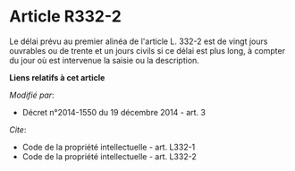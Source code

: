 # Article R332-2

Le délai prévu au premier alinéa de l'article L. 332-2 est de vingt jours ouvrables ou de trente et un jours civils si ce
délai est plus long, à compter du jour où est intervenue la saisie ou la description.

**Liens relatifs à cet article**

_Modifié par_:

  - Décret n°2014-1550 du 19 décembre 2014 - art. 3

_Cite_:

  - Code de la propriété intellectuelle - art. L332-1
  - Code de la propriété intellectuelle - art. L332-2
